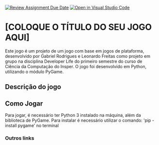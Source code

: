 [![Review Assignment Due Date](https://classroom.github.com/assets/deadline-readme-button-24ddc0f5d75046c5622901739e7c5dd533143b0c8e959d652212380cedb1ea36.svg)](https://classroom.github.com/a/F62_0SL3)
[![Open in Visual Studio Code](https://classroom.github.com/assets/open-in-vscode-718a45dd9cf7e7f842a935f5ebbe5719a5e09af4491e668f4dbf3b35d5cca122.svg)](https://classroom.github.com/online_ide?assignment_repo_id=10907815&assignment_repo_type=AssignmentRepo)
# [COLOQUE O TÍTULO DO SEU JOGO AQUI]

Este jogo é um projeto de um jogo com base em jogos de plataforma, desenvolvido por Gabriel Rodrigues e Leonardo Freitas como projeto em grupo na disciplina Developer Life do primeiro semestre do curso de Ciência da Computação do Insper. O jogo foi desenvolvido em Python, utilizando o módulo PyGame.

## Descrição do jogo

## Como Jogar

Para jogar, é necessário ter Python 3 instalado na máquina, além da biblioteca de PyGame. Para instalar é necessário utilizar o comando: 'pip -install pygame' no terminal

### Outros links
